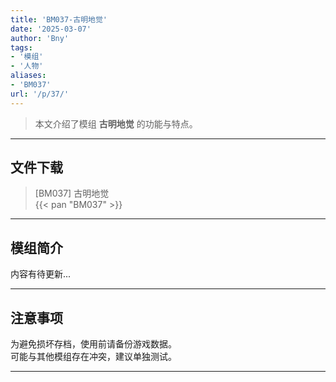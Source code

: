 ```yaml
---
title: 'BM037-古明地觉'
date: '2025-03-07'
author: 'Bny'
tags:
- '模组'
- '人物'
aliases:
- 'BM037'
url: '/p/37/'
---
```


> 本文介绍了模组 **古明地觉** 的功能与特点。

---

## 文件下载

> [BM037] 古明地觉  
{{< pan "BM037" >}}  

---

## 模组简介

>  
内容有待更新...  

---

## 注意事项

>  
为避免损坏存档，使用前请备份游戏数据。  
可能与其他模组存在冲突，建议单独测试。  

---

